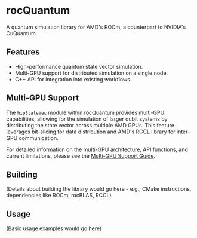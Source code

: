 # rocQuantum
A quantum simulation library for AMD's ROCm, a counterpart to NVIDIA's CuQuantum.

## Features
- High-performance quantum state vector simulation.
- Multi-GPU support for distributed simulation on a single node.
- C++ API for integration into existing workflows.

## Multi-GPU Support
The `hipStateVec` module within rocQuantum provides multi-GPU capabilities, allowing for the simulation of larger qubit systems by distributing the state vector across multiple AMD GPUs. This feature leverages bit-slicing for data distribution and AMD's RCCL library for inter-GPU communication.

For detailed information on the multi-GPU architecture, API functions, and current limitations, please see the [Multi-GPU Support Guide](./rocquantum/src/hipStateVec/MULTI_GPU_GUIDE.md).

## Building
(Details about building the library would go here - e.g., CMake instructions, dependencies like ROCm, rocBLAS, RCCL)

## Usage
(Basic usage examples would go here)
